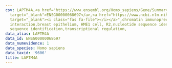 ```yaml
---
csv: LAPTM4A,<a href="https://www.ensembl.org/Homo_sapiens/Gene/Summary?db=core;g=ENSG00000068697"
  target="_blank">ENSG00000068697</a>,<a href="https://www.ncbi.nlm.nih.gov/pubmed/22863008"
  target="_blank"><i class="fas fa-file"></i></a>",chromatin immunoprecipitation assay,direct
  interaction,breast epithelium, HME1 cell, R2,nucleotide sequence identification,nucleotide
  sequence identification,transcriptional regulation,
data_alias: LAPTM4A
data_id: ENSG00000068697
data_numevidence: 1
data_species: Homo sapiens
data_taxid: '9606'
title: LAPTM4A
---
```

